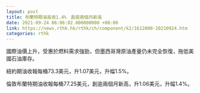 ```yaml
---
layout: post
title: 布蘭特期油高收1.4%　創逾兩個月新高
date: 2021-09-24 06:06:02.000000000 +08:00
link: https://news.rthk.hk/rthk/ch/component/k2/1612000-20210924.htm
categories: rthk
---
```


國際油價上升，受惠於燃料需求強勁，但墨西哥灣原油產量仍未完全恢復，拖低美國石油庫存。

紐約期油收報每桶73.3美元，升1.07美元，升幅1.5%。

倫敦布蘭特期油收報每桶77.25美元，創逾兩個月新高，升1.06美元，升幅1.4%。
